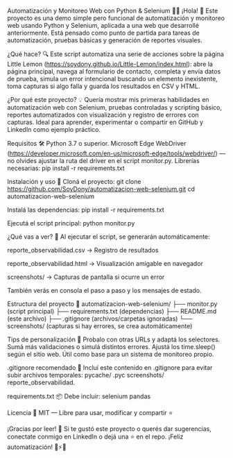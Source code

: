 Automatización y Monitoreo Web con Python & Selenium 🚀🐍
¡Hola! 👋 Este proyecto es una demo simple pero funcional de automatización y monitoreo web usando Python y Selenium, aplicada a una web que desarrollé anteriormente. Está pensado como punto de partida para tareas de automatización, pruebas básicas y generación de reportes visuales.

¿Qué hace? 🔍
Este script automatiza una serie de acciones sobre la página Little Lemon (https://soydony.github.io/Little-Lemon/index.html): abre la página principal, navega al formulario de contacto, completa y envía datos de prueba, simula un error intencional buscando un elemento inexistente, toma capturas si algo falla y guarda los resultados en CSV y HTML.

¿Por qué este proyecto? 💡
Quería mostrar mis primeras habilidades en automatización web con Selenium, pruebas controladas y scripting básico, reportes automatizados con visualización y registro de errores con capturas. Ideal para aprender, experimentar o compartir en GitHub y LinkedIn como ejemplo práctico.

Requisitos 🛠️
Python 3.7 o superior.
Microsoft Edge WebDriver (https://developer.microsoft.com/en-us/microsoft-edge/tools/webdriver/) — no olvides ajustar la ruta del driver en el script monitor.py.
Librerías necesarias: pip install -r requirements.txt

Instalación y uso 🚀
Cloná el proyecto:
git clone https://github.com/SoyDony/automatizacion-web-selenium.git
cd automatizacion-web-selenium

Instalá las dependencias:
pip install -r requirements.txt

Ejecutá el script principal:
python monitor.py

¿Qué vas a ver? 👀
Al ejecutar el script, se generarán automáticamente:

reporte_observabilidad.csv → Registro de resultados

reporte_observabilidad.html → Visualización amigable en navegador

screenshots/ → Capturas de pantalla si ocurre un error

También verás en consola el paso a paso y los mensajes de estado.

Estructura del proyecto 📂
automatizacion-web-selenium/
├── monitor.py (script principal)
├── requirements.txt (dependencias)
├── README.md (este archivo)
├── .gitignore (archivos/carpetas ignoradas)
└── screenshots/ (capturas si hay errores, se crea automáticamente)

Tips de personalización 🎨
Probalo con otras URLs y adaptá los selectores.
Sumá más validaciones o simulá distintos errores.
Ajustá los time.sleep() según el sitio web.
Útil como base para un sistema de monitoreo propio.

.gitignore recomendado 🧽
Incluí este contenido en .gitignore para evitar subir archivos temporales:
pycache/
.pyc
screenshots/
reporte_observabilidad.

requirements.txt 📦
Debe incluir:
selenium
pandas

Licencia 📄
MIT — Libre para usar, modificar y compartir ⭐

¡Gracias por leer! 🙌
Si te gustó este proyecto o querés dar sugerencias, conectate conmigo en LinkedIn o dejá una ⭐ en el repo.
¡Feliz automatización! 🧪⚡️🐍


